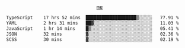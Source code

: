 <p align="center">
  <samp>
    <a href="https://yiwwhl.com">me</a>
  </samp>
</p>

<!--START_SECTION:waka-->

```txt
TypeScript    17 hrs 52 mins  ███████████████████▒░░░░░   77.91 %
YAML          2 hrs 31 mins   ██▓░░░░░░░░░░░░░░░░░░░░░░   11.03 %
JavaScript    1 hr 14 mins    █▒░░░░░░░░░░░░░░░░░░░░░░░   05.41 %
JSON          32 mins         ▓░░░░░░░░░░░░░░░░░░░░░░░░   02.36 %
SCSS          30 mins         ▓░░░░░░░░░░░░░░░░░░░░░░░░   02.19 %
```

<!--END_SECTION:waka-->
